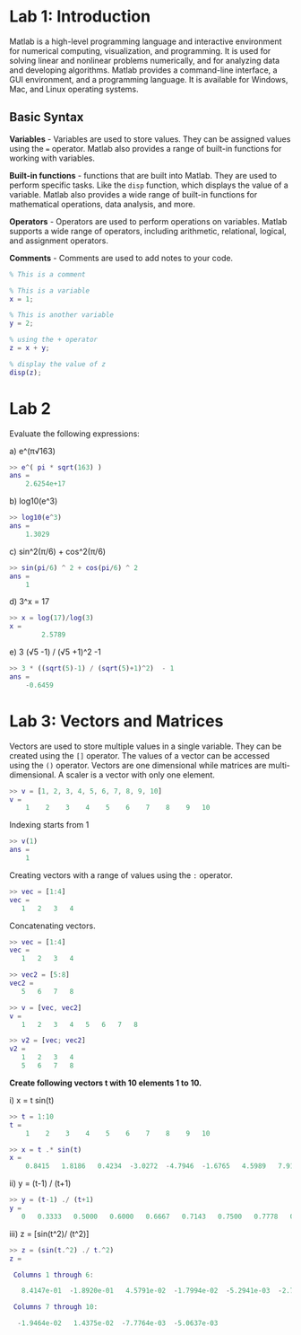 # Lab 1: Introduction
Matlab is a high-level programming language and interactive environment for numerical computing, visualization, and programming. It is used for solving linear and nonlinear problems numerically, and for analyzing data and developing algorithms. Matlab provides a command-line interface, a GUI environment, and a programming language. It is available for Windows, Mac, and Linux operating systems.


## Basic Syntax

**Variables** - Variables are used to store values. They can be assigned values using the `=` operator. Matlab also provides a range of built-in functions for working with variables.

**Built-in functions** - functions that are built into Matlab. They are used to perform specific tasks. Like the `disp` function, which displays the value of a variable. Matlab also provides a wide range of built-in functions for mathematical operations, data analysis, and more.

**Operators** - Operators are used to perform operations on variables. Matlab supports a wide range of operators, including arithmetic, relational, logical, and assignment operators.

**Comments** - Comments are used to add notes to your code.

```matlab
% This is a comment

% This is a variable
x = 1; 

% This is another variable
y = 2;

% using the + operator
z = x + y; 

% display the value of z
disp(z); 
```







# Lab 2
Evaluate the following expressions:

a) e^(π√163)
```matlab
>> e^( pi * sqrt(163) )
ans = 
    2.6254e+17
```

b) log10(e^3)
```matlab
>> log10(e^3)
ans = 
    1.3029
```

c) sin^2(π/6) + cos^2(π/6)
```matlab
>> sin(pi/6) ^ 2 + cos(pi/6) ^ 2
ans = 
    1
```

d) 3^x = 17
```matlab
>> x = log(17)/log(3)
x = 
		2.5789
```

e) 3 (√5 -1) / (√5 +1)^2 -1
```matlab
>> 3 * ((sqrt(5)-1) / (sqrt(5)+1)^2)  - 1
ans = 
    -0.6459
```







# Lab 3: Vectors and Matrices
Vectors are used to store multiple values in a single variable. They can be created using the `[]` operator. The values of a vector can be accessed using the `()` operator. Vectors are one dimensional while matrices are multi-dimensional. A scaler is a vector with only one element.
```matlab
>> v = [1, 2, 3, 4, 5, 6, 7, 8, 9, 10]
v =
    1    2    3    4    5    6    7    8    9   10
```

Indexing starts from 1
```matlab
>> v(1) 
ans = 
    1
```

Creating vectors with a range of values using the `:` operator.
```matlab
>> vec = [1:4]
vec =
   1   2   3   4
```

Concatenating vectors.
```matlab
>> vec = [1:4]
vec = 
   1   2   3   4

>> vec2 = [5:8]
vec2 = 
   5   6   7   8

>> v = [vec, vec2]
v = 
   1   2   3   4   5   6   7   8

>> v2 = [vec; vec2]
v2 = 
   1   2   3   4
   5   6   7   8
```


**Create following vectors t with 10 elements 1 to 10.**

i) x = t sin(t)
```matlab
>> t = 1:10
t =
    1    2    3    4    5    6    7    8    9   10

>> x = t .* sin(t)
x =
    0.8415   1.8186   0.4234  -3.0272  -4.7946  -1.6765   4.5989   7.9149   3.7091  -5.4402
```

ii) y = (t-1) / (t+1)
```matlab
>> y = (t-1) ./ (t+1)
y =
   0   0.3333   0.5000   0.6000   0.6667   0.7143   0.7500   0.7778   0.8000   0.8182
```

iii) z = [sin(t^2)/ (t^2)]
```matlab
>> z = (sin(t.^2) ./ t.^2)
z =

 Columns 1 through 6:

   8.4147e-01  -1.8920e-01   4.5791e-02  -1.7994e-02  -5.2941e-03  -2.7549e-02

 Columns 7 through 10:

  -1.9464e-02   1.4375e-02  -7.7764e-03  -5.0637e-03

```

